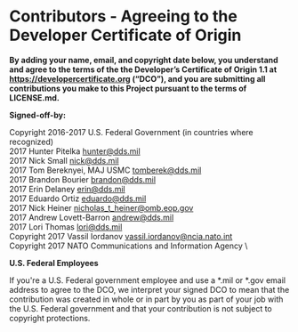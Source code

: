 # Contributors - Agreeing to the Developer Certificate of Origin

**By adding your name, email, and copyright date below, you understand and agree to the terms of the the Developer’s Certificate of Origin 1.1 at https://developercertificate.org (“DCO”), and you are submitting all contributions you make to this Project pursuant to the terms of LICENSE.md.**



**Signed-off-by:**

Copyright 2016-2017 U.S. Federal Government (in countries where recognized) \
2017 Hunter Pitelka hunter@dds.mil \
2017 Nick Small nick@dds.mil \
2017 Tom Bereknyei, MAJ USMC tomberek@dds.mil \
2017 Brandon Bourier brandon@dds.mil \
2017 Erin Delaney erin@dds.mil \
2017 Eduardo Ortiz eduardo@dds.mil \
2017 Nick Heiner nicholas_t_heiner@omb.eop.gov \
2017 Andrew Lovett-Barron andrew@dds.mil \
2017 Lori Thomas lori@dds.mil \
Copyright 2017 Vassil Iordanov vassil.iordanov@ncia.nato.int \
Copyright 2017 NATO Communications and Information Agency \

**U.S. Federal Employees**

If you're a U.S. Federal government employee and use a *.mil or *.gov email address to agree to the DCO, we interpret your signed DCO to mean that the contribution was created in whole or in part by you as part of your job with the U.S. Federal government and that your contribution is not subject to copyright protections.
